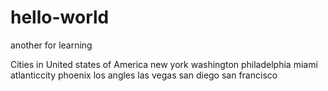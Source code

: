 # hello-world
another for learning

Cities in United states of America
new york washington philadelphia miami atlanticcity phoenix los angles  las vegas  san diego san francisco  
